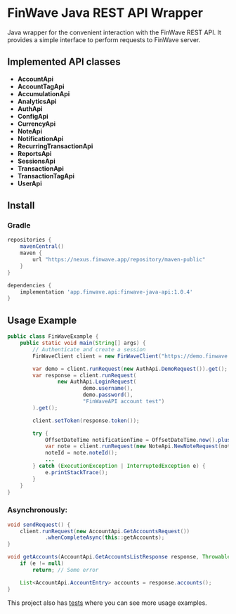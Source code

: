 # FinWave Java REST API Wrapper 

Java wrapper for the convenient interaction with the FinWave REST API. It provides a simple interface to perform requests to FinWave server.

## Implemented API classes

- **AccountApi**
- **AccountTagApi**
- **AccumulationApi**
- **AnalyticsApi**
- **AuthApi**
- **ConfigApi**
- **CurrencyApi**
- **NoteApi**
- **NotificationApi**
- **RecurringTransactionApi**
- **ReportsApi**
- **SessionsApi**
- **TransactionApi**
- **TransactionTagApi**
- **UserApi**

## Install
### Gradle

```gradle
repositories {
    mavenCentral()
    maven {
        url "https://nexus.finwave.app/repository/maven-public"
    }
}

dependencies {
    implementation 'app.finwave.api:finwave-java-api:1.0.4'
}
```

## Usage Example

```java
public class FinWaveExample {
    public static void main(String[] args) {
        // Authenticate and create a session
        FinWaveClient client = new FinWaveClient("https://demo.finwave.app/api/");

        var demo = client.runRequest(new AuthApi.DemoRequest()).get();
        var response = client.runRequest(
                new AuthApi.LoginRequest(
                        demo.username(),
                        demo.password(),
                        "FinWaveAPI account test")
        ).get();

        client.setToken(response.token());

        try {
            OffsetDateTime notificationTime = OffsetDateTime.now().plusDays(1);
            var note = client.runRequest(new NoteApi.NewNoteRequest(notificationTime, "Test note")).get();
            noteId = note.noteId();
            ...
        } catch (ExecutionException | InterruptedException e) {
            e.printStackTrace();
        }
    }
}
```

### Asynchronously:

```java
void sendRequest() {
    client.runRequest(new AccountApi.GetAccountsRequest())
            .whenCompleteAsync(this::getAccounts);
}

void getAccounts(AccountApi.GetAccountsListResponse response, Throwable e) {
    if (e != null)
        return; // Some error

    List<AccountApi.AccountEntry> accounts = response.accounts();
}
```

This project also has [tests](https://github.com/FinWave-App/FinWave-Java-API/tree/main/src/test/java/su/knst/finwave/api) where you can see more usage examples.
